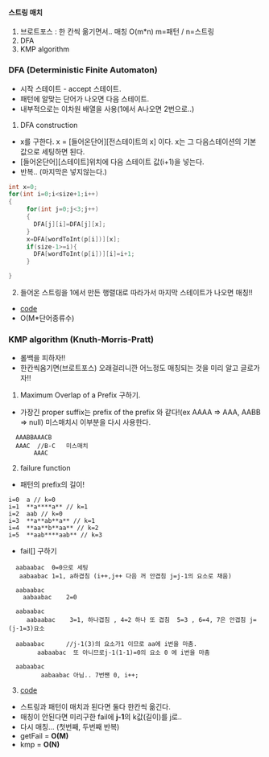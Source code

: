 #### 스트링 매치
1. 브로트포스 : 한 칸씩 옮기면서.. 매칭 O(m*n) m=패턴 / n=스트링
2. DFA 
3. KMP algorithm

### DFA (Deterministic Finite Automaton)
* 시작 스테이트 - accept 스테이트.
* 패턴에 알맞는 단어가 나오면 다음 스테이트.
* 내부적으로는 이차원 배열을 사용(1에서 A나오면 2번으로..)
1. DFA construction
  - x를 구한다. x = [들어온단어][전스테이트의 x] 이다. x는 그 다음스테이션의 기본값으로 세팅하면 된다. 
  - [들어온단어][스테이트]위치에 다음 스테이트 값(i+1)을 넣는다.
  - 반복.. (마지막은 넣지않는다.)

```C++
int x=0;
for(int i=0;i<size+1;i++)
{
     for(int j=0;j<3;j++)
     {
       DFA[j][i]=DFA[j][x];
     }
     x=DFA[wordToInt(p[i])][x];
     if(size-1>=i){
       DFA[wordToInt(p[i])][i]=i+1;
     }

}

```

2. 들어온 스트링을 1에서 만든 행렬대로 따라가서 마지막 스테이트가 나오면 매칭!!
* [code](https://github.com/rim0621/Algorithm-study/tree/master/9.StringMatch/DFA.cpp)
* O(M*단어종류수)
### KMP algorithm (Knuth-Morris-Pratt)
* 롤백을 피하자!!
* 한칸씩옴기면(브로트포스) 오래걸리니깐 어느정도 매칭되는 것을 미리 알고 글로가자!!
1. Maximum Overlap of a Prefix 구하기.
  * 가장긴 proper suffix는 prefix of the prefix 와 같다!(ex AAAA => AAA, AABB => null)
  미스매치시 이부분을 다시 사용한다.
```
  AAABBAAACB
  AAAC  //B-C 	미스매치
       AAAC
```
2. failure function
 * 패턴의 prefix의 길이!
```
i=0  a // k=0
i=1  **a****a** // k=1
i=2  aab // k=0
i=3  **a**ab**a** // k=1
i=4  **aa**b**aa** // k=2
i=5  **aab****aab** // k=3

```
 
 * fail[] 구하기
```
  aabaabac	0=0으로 세팅
   aabaabac	1=1, a하겹침 (i++,j++ 다음 꺼 안겹침 j=j-1의 요소로 채움)

  aabaabac
    aabaabac	2=0

  aabaabac
     aabaabac    3=1, 하나겹침 , 4=2 하나 또 겹침  5=3 , 6=4, 7은 안겹침 j=(j-1=3)요소

  aabaabac		//j-1(3)의 요소가1 이므로 aa에 i번을 마춤.
        aabaabac  또 아니므로j-1(1-1)=0의 요소 0 에 i번을 마춤
 
  aabaabac
         aabaabac 아님.. 7번짼 0, i++;
```
 
3. [code](https://github.com/rim0621/Algorithm-study/tree/master/9.StringMatch/KMP.cpp)
 * 스트링과 패턴이 매치과 된다면 둘다 한칸씩 옮긴다.
 * 매칭이 안된다면 미리구한 fail에 **j-1**의 k값(길이)를 j로..
 * 다시 매칭... (첫번째, 두번째 반복)
 * getFail = **O(M)**
 * kmp     = **O(N)**










